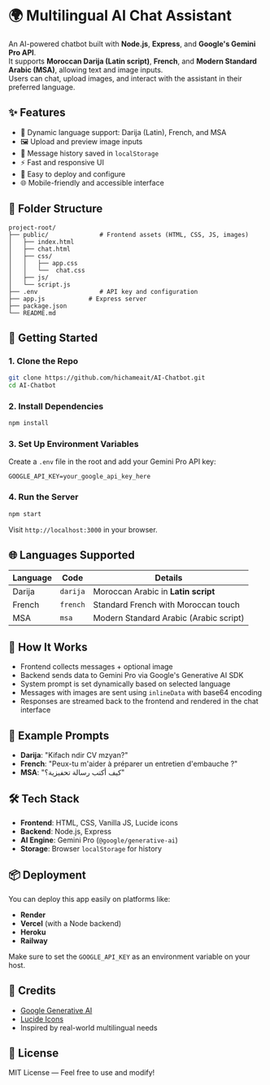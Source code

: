# 🌍 Multilingual AI Chat Assistant

An AI-powered chatbot built with **Node.js**, **Express**, and **Google's Gemini Pro API**.  
It supports **Moroccan Darija (Latin script)**, **French**, and **Modern Standard Arabic (MSA)**, allowing text and image inputs.  
Users can chat, upload images, and interact with the assistant in their preferred language.

## ✨ Features

- 🔄 Dynamic language support: Darija (Latin), French, and MSA
- 🖼️ Upload and preview image inputs
- 💬 Message history saved in `localStorage`
- ⚡ Fast and responsive UI
- 📆 Easy to deploy and configure
- 🌐 Mobile-friendly and accessible interface


## 📁 Folder Structure

```
project-root/
├── public/              # Frontend assets (HTML, CSS, JS, images)
│   ├── index.html
│   ├── chat.html
│   ├── css/ 
│   │   ├── app.css
│   │   └──  chat.css
│   ├── js/ 
│   └── script.js
├── .env                 # API key and configuration
├── app.js            # Express server
├── package.json
└── README.md
```

## 🚀 Getting Started

### 1. Clone the Repo

```bash
git clone https://github.com/hichameait/AI-Chatbot.git
cd AI-Chatbot
```

### 2. Install Dependencies

```bash
npm install
```

### 3. Set Up Environment Variables

Create a `.env` file in the root and add your Gemini Pro API key:

```
GOOGLE_API_KEY=your_google_api_key_here
```

### 4. Run the Server

```bash
npm start
```

Visit `http://localhost:3000` in your browser.

## 🌐 Languages Supported

| Language | Code    | Details |
|----------|---------|---------|
| Darija   | `darija`| Moroccan Arabic in **Latin script** |
| French   | `french`| Standard French with Moroccan touch |
| MSA      | `msa`   | Modern Standard Arabic (Arabic script) |

## 🧐 How It Works

- Frontend collects messages + optional image
- Backend sends data to Gemini Pro via Google's Generative AI SDK
- System prompt is set dynamically based on selected language
- Messages with images are sent using `inlineData` with base64 encoding
- Responses are streamed back to the frontend and rendered in the chat interface

## 📌 Example Prompts

- **Darija**: "Kifach ndir CV mzyan?"
- **French**: "Peux-tu m'aider à préparer un entretien d'embauche ?"
- **MSA**: "كيف أكتب رسالة تحفيزية؟"

## 🛠️ Tech Stack

- **Frontend**: HTML, CSS, Vanilla JS, Lucide icons
- **Backend**: Node.js, Express
- **AI Engine**: Gemini Pro (`@google/generative-ai`)
- **Storage**: Browser `localStorage` for history

## 📦 Deployment

You can deploy this app easily on platforms like:

- **Render**
- **Vercel** (with a Node backend)
- **Heroku**
- **Railway**

Make sure to set the `GOOGLE_API_KEY` as an environment variable on your host.

## 🙌 Credits

- [Google Generative AI](https://ai.google.dev/)
- [Lucide Icons](https://lucide.dev/)
- Inspired by real-world multilingual needs

## 📝 License

MIT License — Feel free to use and modify!
